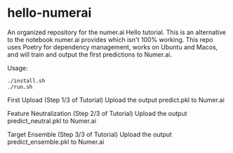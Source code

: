 # hello-numerai

An organized repository for the numer.ai Hello tutorial.  This is an alternative to the notebook numer.ai provides which isn't 100% working.  This repo uses Poetry for dependency management, works on Ubuntu and Macos, and will train and output the first predictions to Numer.ai.


Usage:

```
./install.sh
./run.sh
```


First Upload (Step 1/3 of Tutorial)
Upload the output predict.pkl to Numer.ai


Feature Neutralization (Step 2/3 of Tutorial)
Upload the output predict_neutral.pkl to Numer.ai


Target Ensemble (Step 3/3 of Tutorial)
Upload the output predict_ensemble.pkl to Numer.ai
